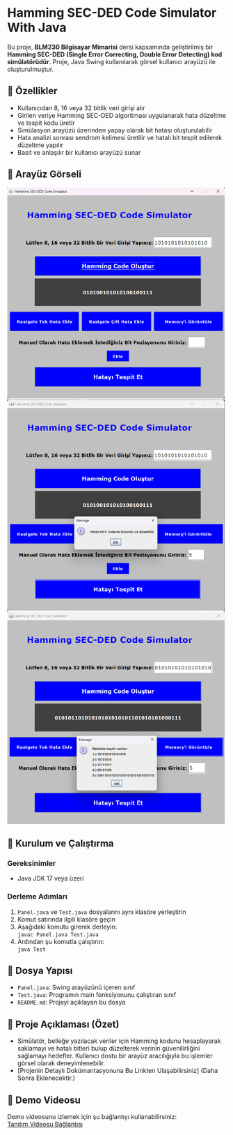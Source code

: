# Hamming SEC-DED Code Simulator With Java

Bu proje, **BLM230 Bilgisayar Mimarisi** dersi kapsamında geliştirilmiş bir **Hamming SEC-DED (Single Error Correcting, Double Error Detecting) kod simülatörüdür**. Proje, Java Swing kullanılarak görsel kullanıcı arayüzü ile oluşturulmuştur.

## 🔧 Özellikler

- Kullanıcıdan 8, 16 veya 32 bitlik veri girişi alır  
- Girilen veriye Hamming SEC-DED algoritması uygulanarak hata düzeltme ve tespit kodu üretir  
- Simülasyon arayüzü üzerinden yapay olarak bit hatası oluşturulabilir  
- Hata analizi sonrası sendrom kelimesi üretilir ve hatalı bit tespit edilerek düzeltme yapılır  
- Basit ve anlaşılır bir kullanıcı arayüzü sunar  

## 📸 Arayüz Görseli

<img src="ProjeResimleri/Resim 1.png" width="500" alt="Resim 1 Açıklaması">
<img src="ProjeResimleri/Resim 2.png" width="500" alt="Resim 2 Açıklaması">
<img src="ProjeResimleri/Resim 3.png" width="500" alt="Resim 3 Açıklaması">

## 🚀 Kurulum ve Çalıştırma

### Gereksinimler

- Java JDK 17 veya üzeri

### Derleme Adımları

1. `Panel.java` ve `Test.java` dosyalarını aynı klasöre yerleştirin  
2. Komut satırında ilgili klasöre geçin  
3. Aşağıdaki komutu girerek derleyin:  
   `javac Panel.java Test.java`  
4. Ardından şu komutla çalıştırın:  
   `java Test`  

## 📂 Dosya Yapısı

- `Panel.java`: Swing arayüzünü içeren sınıf  
- `Test.java`: Programın main fonksiyonunu çalıştıran sınıf  
- `README.md`: Projeyi açıklayan bu dosya  

## 📘 Proje Açıklaması (Özet)

* Simülatör, belleğe yazılacak veriler için Hamming kodunu hesaplayarak saklamayı ve hatalı bitleri bulup düzelterek verinin güvenilirliğini sağlamayı hedefler. Kullanıcı dostu bir arayüz aracılığıyla bu işlemler görsel olarak deneyimlenebilir.
* [Projenin Detaylı Dokümantasyonuna Bu Linkten Ulaşabilirsiniz] (Daha Sonra Eklenecektir.)

## 🎥 Demo Videosu

Demo videosunu izlemek için şu bağlantıyı kullanabilirsiniz:  
[Tanıtım Videosu Bağlantısı](https://youtu.be/J0DcX5IPUTA)
